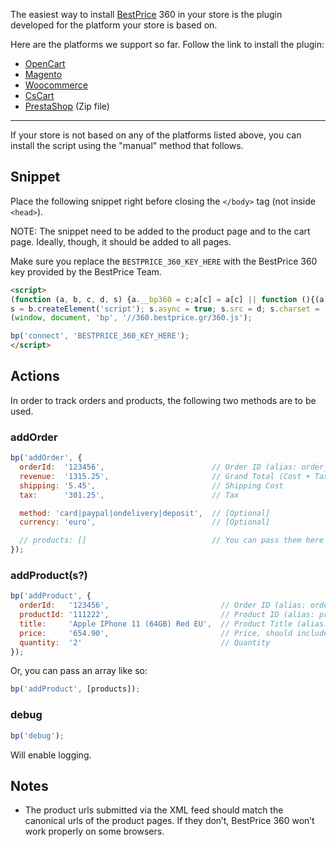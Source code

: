 The easiest way to install [BestPrice](https://www.bestprice.gr) 360 in your store is the plugin developed for the platform your store is based on.

Here are the platforms we support so far. Follow the link to install the plugin:

- [OpenCart](https://www.opencart.com/index.php?route=marketplace/extension/info&extension_id=38118&filter_member=bestpricegr)
- [Magento](https://marketplace.magento.com/bestprice-bestpriceanalytics.html)
- [Woocommerce](https://wordpress.org/plugins/bestprice-analytics-integration/)
- [CsCart](https://marketplace.cs-cart.com/bestprice-analytics-360.html)
- [PrestaShop](https://www.bestprice.gr/public/assets/360/prestashop_bestpriceanalytics-1.6.x-1.7.x-1.0.2.zip) (Zip file)

----

If your store is not based on any of the platforms listed above, you can install the script using the "manual" method that follows.

## Snippet

Place the following snippet right before closing the `</body>` tag (not inside `<head>`).

NOTE: The snippet need to be added to the product page and to the cart page. Ideally, though, it should be added to all pages.

Make sure you replace the `BESTPRICE_360_KEY_HERE` with the BestPrice 360 key provided by the BestPrice Team.


```html
<script>
(function (a, b, c, d, s) {a.__bp360 = c;a[c] = a[c] || function (){(a[c].q = a[c].q || []).push(arguments);};
s = b.createElement('script'); s.async = true; s.src = d; s.charset = 'utf-8'; (b.body || b.head).appendChild(s);})
(window, document, 'bp', '//360.bestprice.gr/360.js');

bp('connect', 'BESTPRICE_360_KEY_HERE');
</script>
```

## Actions

In order to track orders and products, the following two methods are to be used.

### addOrder
```js
bp('addOrder', {
  orderId:  '123456',                        // Order ID (alias: order_id)           [Required] 
  revenue:  '1315.25',                       // Grand Total (Cost + Tax + Shipping)  [Required]
  shipping: '5.45',                          // Shipping Cost                        [Required]
  tax:      '301.25',                        // Tax                                  [Required]

  method: 'card|paypal|ondelivery|deposit',  // [Optional]
  currency: 'euro',                          // [Optional]

  // products: []                            // You can pass them here
});
```

### addProduct(s?)
```js
bp('addProduct', {
  orderId:   '123456',                         // Order ID (alias: order_id)      [Required]
  productId: '111222',                         // Product ID (alias: product_id)  [Required]
  title:     'Apple IPhone 11 (64GB) Red EU',  // Product Title (alias: name)     [Required]
  price:     '654.90',                         // Price, should include tax       [Required]
  quantity:  '2'                               // Quantity                        [Required]
});
```
Or, you can pass an array like so:

```js
bp('addProduct', [products]);
```

### debug

```js
bp('debug');
```

Will enable logging.

## Notes
- The product urls submitted via the XML feed should match the canonical urls of the product pages. If they don’t, BestPrice 360 won’t work properly on some browsers.
